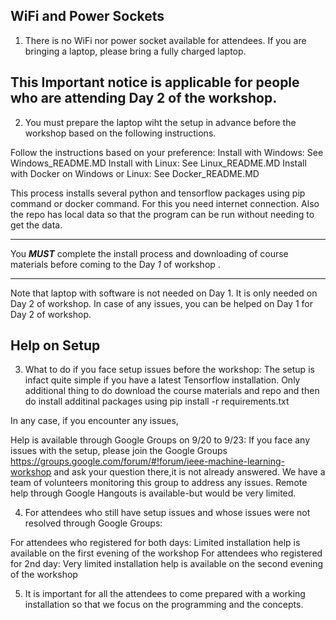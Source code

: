 
WiFi and Power Sockets
---------------------------------------
1. There is no WiFi nor power socket available for attendees.
If you are bringing a laptop, please bring a fully charged laptop.


This Important notice is applicable for people who are attending Day 2 of the workshop.
----------------------------------------------------------------------------------------------------------------------------

2. You must prepare the laptop wiht the setup in advance before the workshop based on the following instructions.

Follow the instructions based on your preference:
Install with Windows: See Windows_README.MD
Install with Linux: See Linux_README.MD
Install with Docker on Windows or Linux: See Docker_README.MD


This process installs several python and tensorflow packages using pip command or docker command. 
For this you need internet connection.
Also the repo has local data so that the program can be run without needing to get the data.

 ***********************************************************************************************
 You ***MUST*** complete the install process and downloading of course materials before coming to the Day *1* of workshop . 
 ***********************************************************************************************

Note that laptop with software is not needed on Day 1. It is only needed on Day 2 of workshop.
In case of any issues, you can be helped on Day 1 for Day 2 of workshop.

Help on Setup
-----------------------------------

3. What to do if you face setup issues before the workshop:
The setup is infact quite simple if you have a latest Tensorflow installation. 
Only additional thing to do download the course materials and repo and then do install additinal packages using
pip install -r requirements.txt 

In any case, if you encounter any issues,

Help is available through Google Groups on 9/20 to 9/23: If you face any issues with the setup, please join the Google Groups
https://groups.google.com/forum/#!forum/ieee-machine-learning-workshop
and ask your question there,it is not already answered. 
We have a team of volunteers monitoring this group to address any issues. 
Remote help through Google Hangouts is available-but would be very limited.


4. For attendees who still have setup issues and whose issues were not resolved through Google Groups:

For attendees who registered for both days: Limited installation help is available on the first evening of the workshop 
For attendees who registered for 2nd day: Very limited installation help is available on the second evening of the workshop 


5. It is important for all the attendees to come prepared with a working installation so that we focus on the programming and the concepts.


